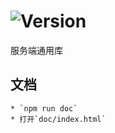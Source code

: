 # ![Version](https://img.shields.io/badge/version-12.140.37-green.svg)

服务端通用库

## 文档
    * `npm run doc`
    * 打开`doc/index.html`
